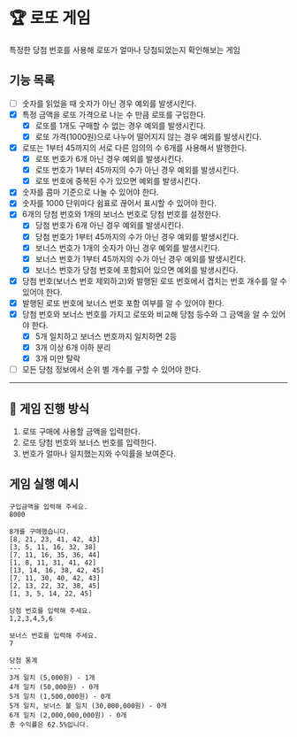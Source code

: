 # :trophy: 로또 게임

특정한 당첨 번호를 사용해 로또가 얼마나 당첨되었는지 확인해보는 게임

## 기능 목록

- [ ] 숫자를 읽었을 때 숫자가 아닌 경우 예외를 발생시킨다.
- [x] 특정 금액을 로또 가격으로 나눈 수 만큼 로또를 구입한다.
    - [x] 로또를 1개도 구매할 수 없는 경우 예외를 발생시킨다.
    - [x] 로또 가격(1000원)으로 나누어 떨어지지 않는 경우 예외를 발생시킨다.
- [x] 로또는 1부터 45까지의 서로 다른 임의의 수 6개를 사용해서 발행한다.
    - [x] 로또 번호가 6개 아닌 경우 예외를 발생시킨다.
    - [x] 로또 번호가 1부터 45까지의 수가 아닌 경우 예외를 발생시킨다.
    - [x] 로또 번호에 중복된 수가 있으면 예외를 발생시킨다.
- [x] 숫자를 콤마 기준으로 나눌 수 있어야 한다.
- [x] 숫자를 1000 단위마다 쉼표로 끊어서 표시할 수 있어야 한다.
- [x] 6개의 당첨 번호와 1개의 보너스 번호로 당첨 번호를 설정한다.
    - [x] 당첨 번호가 6개 아닌 경우 예외를 발생시킨다.
    - [x] 당첨 번호가 1부터 45까지의 수가 아닌 경우 예외를 발생시킨다.
    - [x] 보너스 번호가 1개의 숫자가 아닌 경우 예외를 발생시킨다.
    - [x] 보너스 번호가 1부터 45까지의 수가 아닌 경우 예외를 발생시킨다.
    - [x] 보너스 번호가 당첨 번호에 포함되어 있으면 예외를 발생시킨다.
- [x] 당첨 번호(보너스 번호 제외하고)와 발행된 로또 번호에서 겹치는 번호 개수를 알 수 있어야 한다.
- [x] 발행된 로또 번호에 보너스 번호 포함 여부를 알 수 있어야 한다.
- [x] 당첨 번호와 보너스 번호를 가지고 로또와 비교해 당첨 등수와 그 금액을 알 수 있어야 한다.
    - [x] 5개 일치하고 보너스 번호까지 일치하면 2등
    - [x] 3개 이상 6개 이하 분리
    - [x] 3개 미만 탈락
- [ ] 모든 당첨 정보에서 순위 별 개수를 구할 수 있어야 한다.

---

## :dart: 게임 진행 방식

1. 로또 구매에 사용할 금액을 입력한다.
2. 로또 당첨 번호와 보너스 번호를 입력한다.
3. 번호가 얼마나 일치했는지와 수익률을 보여준다.

## 게임 실행 예시

```
구입금액을 입력해 주세요.
8000

8개를 구매했습니다.
[8, 21, 23, 41, 42, 43] 
[3, 5, 11, 16, 32, 38] 
[7, 11, 16, 35, 36, 44] 
[1, 8, 11, 31, 41, 42] 
[13, 14, 16, 38, 42, 45] 
[7, 11, 30, 40, 42, 43] 
[2, 13, 22, 32, 38, 45] 
[1, 3, 5, 14, 22, 45]

당첨 번호를 입력해 주세요.
1,2,3,4,5,6

보너스 번호를 입력해 주세요.
7

당첨 통계
---
3개 일치 (5,000원) - 1개
4개 일치 (50,000원) - 0개
5개 일치 (1,500,000원) - 0개
5개 일치, 보너스 볼 일치 (30,000,000원) - 0개
6개 일치 (2,000,000,000원) - 0개
총 수익률은 62.5%입니다.
```